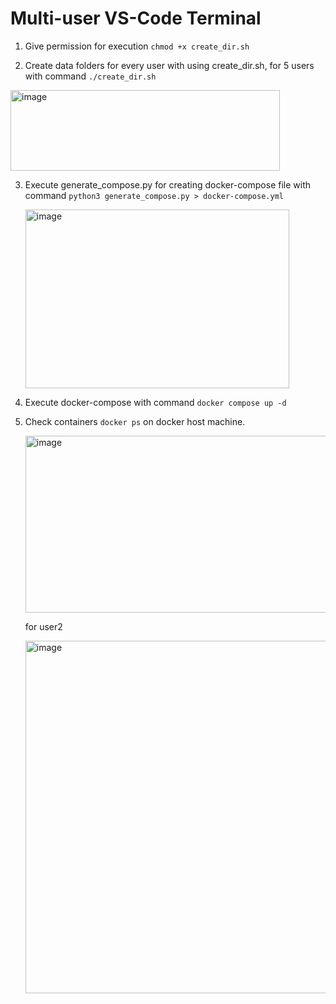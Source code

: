 # Multi-user VS-Code Terminal

1. Give permission for execution `chmod +x create_dir.sh`

2. Create data folders for every user with using create_dir.sh, for 5 users with command `./create_dir.sh`

  <img width="431" height="129" alt="image" src="https://github.com/user-attachments/assets/d6f1278c-01c2-4b1a-89a5-815d39642ce7" />

3. Execute generate_compose.py for creating docker-compose file with command `python3 generate_compose.py > docker-compose.yml`

   <img width="422" height="286" alt="image" src="https://github.com/user-attachments/assets/58573a30-63e7-4c91-ac37-06ade4e6897c" />

4. Execute docker-compose with command `docker compose up -d `

5. Check containers `docker ps` on docker host machine.

   <img width="1632" height="283" alt="image" src="https://github.com/user-attachments/assets/04b68e33-3264-45f6-bc89-bf18441bebc1" />

   for user2

   <img width="1438" height="564" alt="image" src="https://github.com/user-attachments/assets/b35b2584-d125-465f-8ad5-1efe260f91af" />



